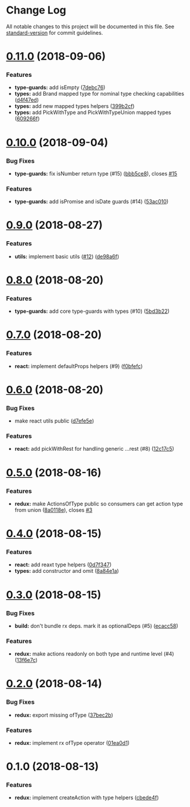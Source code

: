 # Change Log

All notable changes to this project will be documented in this file. See [standard-version](https://github.com/conventional-changelog/standard-version) for commit guidelines.

<a name="0.11.0"></a>

# [0.11.0](https://www.github.com/Hotell/rex-tils/compare/v0.10.0...v0.11.0) (2018-09-06)

### Features

- **type-guards:** add isEmpty ([7debc76](https://www.github.com/Hotell/rex-tils/commit/7debc76))
- **types:** add Brand mapped type for nominal type checking capabilities ([d4f47ed](https://www.github.com/Hotell/rex-tils/commit/d4f47ed))
- **types:** add new mapped types helpers ([399b2cf](https://www.github.com/Hotell/rex-tils/commit/399b2cf))
- **types:** add PickWithType and PickWithTypeUnion mapped types ([609266f](https://www.github.com/Hotell/rex-tils/commit/609266f))

<a name="0.10.0"></a>

# [0.10.0](https://www.github.com/Hotell/rex-tils/compare/v0.9.0...v0.10.0) (2018-09-04)

### Bug Fixes

- **type-guards:** fix isNumber return type (#15) ([bbb5ce8](https://www.github.com/Hotell/rex-tils/commit/bbb5ce8)), closes [#15](https://www.github.com/Hotell/rex-tils/issues/15)

### Features

- **type-guards:** add isPromise and isDate guards (#14) ([53ac010](https://www.github.com/Hotell/rex-tils/commit/53ac010))

<a name="0.9.0"></a>

# [0.9.0](https://github.com/Hotell/rex-tils/compare/v0.8.0...v0.9.0) (2018-08-27)

### Features

- **utils:** implement basic utils ([#12](https://github.com/Hotell/rex-tils/issues/12)) ([de98a6f](https://github.com/Hotell/rex-tils/commit/de98a6f))

<a name="0.8.0"></a>

# [0.8.0](https://www.github.com/Hotell/rex-tils/compare/v0.7.0...v0.8.0) (2018-08-20)

### Features

- **type-guards:** add core type-guards with types (#10) ([5bd3b22](https://www.github.com/Hotell/rex-tils/commit/5bd3b22))

<a name="0.7.0"></a>

# [0.7.0](https://www.github.com/Hotell/rex-tils/compare/v0.6.0...v0.7.0) (2018-08-20)

### Features

- **react:** implement defaultProps helpers (#9) ([f0bfefc](https://www.github.com/Hotell/rex-tils/commit/f0bfefc))

<a name="0.6.0"></a>

# [0.6.0](https://www.github.com/Hotell/rex-tils/compare/v0.5.0...v0.6.0) (2018-08-20)

### Bug Fixes

- make react utils public ([d7efe5e](https://www.github.com/Hotell/rex-tils/commit/d7efe5e))

### Features

- **react:** add pickWithRest for handling generic ...rest (#8) ([12c17c5](https://www.github.com/Hotell/rex-tils/commit/12c17c5))

<a name="0.5.0"></a>

# [0.5.0](https://www.github.com/Hotell/rex-tils/compare/v0.4.0...v0.5.0) (2018-08-16)

### Features

- **redux:** make ActionsOfType public so consumers can get action type from union ([8a0118e](https://www.github.com/Hotell/rex-tils/commit/8a0118e)), closes [#3](https://www.github.com/Hotell/rex-tils/issues/3)

<a name="0.4.0"></a>

# [0.4.0](https://www.github.com/Hotell/rex-tils/compare/v0.3.0...v0.4.0) (2018-08-15)

### Features

- **react:** add reaxt type helpers ([0d7f347](https://www.github.com/Hotell/rex-tils/commit/0d7f347))
- **types:** add constructor and omit ([8a84e1a](https://www.github.com/Hotell/rex-tils/commit/8a84e1a))

<a name="0.3.0"></a>

# [0.3.0](https://www.github.com/Hotell/rex-tils/compare/v0.2.0...v0.3.0) (2018-08-15)

### Bug Fixes

- **build:** don't bundle rx deps. mark it as optionalDeps (#5) ([ecacc58](https://www.github.com/Hotell/rex-tils/commit/ecacc58))

### Features

- **redux:** make actions readonly on both type and runtime level (#4) ([13f6e7c](https://www.github.com/Hotell/rex-tils/commit/13f6e7c))

<a name="0.2.0"></a>

# [0.2.0](https://www.github.com/Hotell/rex-tils/compare/v0.1.0...v0.2.0) (2018-08-14)

### Bug Fixes

- **redux:** export missing ofType ([37bec2b](https://www.github.com/Hotell/rex-tils/commit/37bec2b))

### Features

- **redux:** implement rx ofType operator ([01ea0d1](https://www.github.com/Hotell/rex-tils/commit/01ea0d1))

<a name="0.1.0"></a>

# 0.1.0 (2018-08-13)

### Features

- **redux:** implement createAction with type helpers ([cbede4f](https://www.github.com/Hotell/rex-tils/commit/cbede4f))
